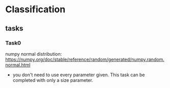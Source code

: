 # Classification

## tasks

### Task0

numpy normal distribution: https://numpy.org/doc/stable/reference/random/generated/numpy.random.normal.html
* you don't need to use every parameter given. This task can be completed with only a size parameter.